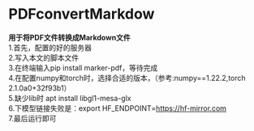 # PDFconvertMarkdow
**用于将PDF文件转换成Markdown文件**  
1.首先，配置的好的服务器  
2.写入本文的脚本文件  
3.在终端输入pip install marker-pdf，等待完成  
4.在配置numpy和torch时，选择合适的版本，（参考:numpy==1.22.2,torch 2.1.0a0+32f93b1）  
5.缺少lib时 apt install libgl1-mesa-glx  
6.下模型链接失败是：export HF_ENDPOINT=https://hf-mirror.com  
7.最后运行即可
